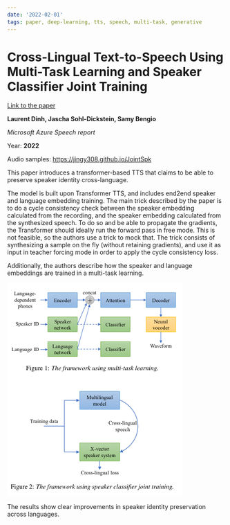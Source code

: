 ```yaml
---
date: '2022-02-01'
tags: paper, deep-learning, tts, speech, multi-task, generative
---
```

# Cross-Lingual Text-to-Speech Using Multi-Task Learning and Speaker Classifier Joint Training

[Link to the paper](https://arxiv.org/abs/2201.08124)

**Laurent Dinh, Jascha Sohl-Dickstein, Samy Bengio**

*Microsoft Azure Speech report*

Year: **2022**

Audio samples: https://jingy308.github.io/JointSpk

This paper introduces a transformer-based TTS that claims to be able to preserve speaker identity cross-language.

The model is built upon Transformer TTS, and includes end2end speaker and language embedding training. The main trick described by the paper is to do a cycle consistency check between the speaker embedding calculated from the recording, and the speaker embedding calculated from the synthesized speech. To do so and be able to propagate the gradients, the Transformer should ideally run the forward pass in free mode. This is not feasible, so the authors use a trick to mock that. The trick consists of synthesizing a sample on the fly (without retaining gradients), and use it as input in teacher forcing mode in order to apply the cycle consistency loss.

Additionally, the authors describe how the speaker and language embeddings are trained in a multi-task learning.

![](assets/yang2022/architecture.png)

The results show clear improvements in speaker identity preservation across languages.

